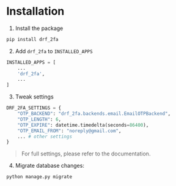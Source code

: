 # Installation

1. Install the package
```sh
pip install drf_2fa
```

2. Add `drf_2fa` to `INSTALLED_APPS`
```python
INSTALLED_APPS = [
    ...
    'drf_2fa',
    ...
]
```

3. Tweak settings
```python
DRF_2FA_SETTINGS = {
    "OTP_BACKEND": "drf_2fa.backends.email.EmailOTPBackend",
    "OTP_LENGTH": 6,
    "OTP_EXPIRE": datetime.timedelta(seconds=86400),
    "OTP_EMAIL_FROM": "noreply@gmail.com",
    ... # other settings
}
```
> For full settings, please refer to the documentation.

4. Migrate database changes:
```
python manage.py migrate
```
